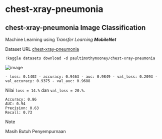 # chest-xray-pneumonia
## chest-xray-pneumonia Image Classification

Machine Learning using _Transfer Learning **MobileNet**_

Dataset URL [chest-xray-pneumonia](https://www.kaggle.com/datasets/paultimothymooney/chest-xray-pneumonia)


```
!kaggle datasets download -d paultimothymooney/chest-xray-pneumonia
```

![image](https://github.com/Alanjamlu34/chest-xray-pneumonia/assets/142156489/9e9a26c3-16fa-4c2f-a3d2-5ceb7419ca9b)

```
- loss: 0.1402 - accuracy: 0.9463 - auc: 0.9849 - val_loss: 0.2093 - val_accuracy: 0.9375 - val_auc: 0.9688
```
Nilai `loss = 14.%` dan `val_loss = 20.%`.
```
Accuracy: 0.86
AUC: 0.94
Precision: 0.63
Recall: 0.73
```
>[!Note]
>Masih Butuh Penyempurnaan
